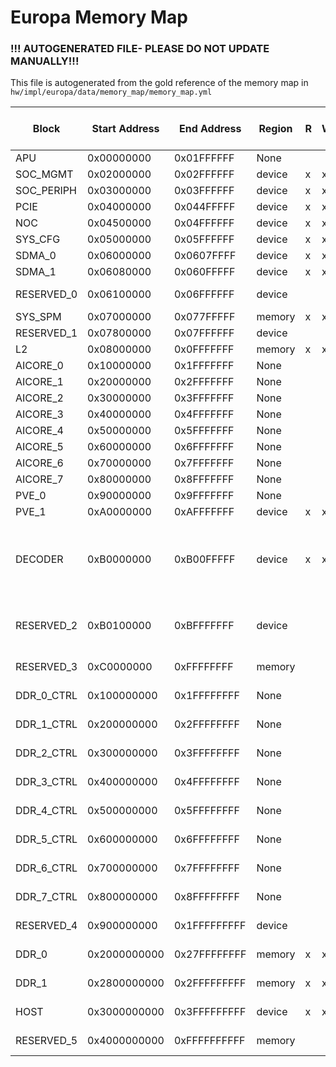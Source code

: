 
# Europa Memory Map
### !!! AUTOGENERATED FILE- PLEASE DO NOT UPDATE MANUALLY!!!
This file is autogenerated from the gold reference of the memory map in `hw/impl/europa/data/memory_map/memory_map.yml`

| Block      | Start Address | End Address   | Region | R   | W   | X   | Description        | Size      | NoC Addressing Scheme  |
|------------|---------------|---------------|--------|-----|-----|-----|--------------------|-----------|------------------------|
| APU | 0x00000000 | 0x01FFFFFF | None |  |  |  | APU | 32768 KiB | absolute |
| SOC_MGMT | 0x02000000 | 0x02FFFFFF | device | x | x |  | SOC_MGMT | 16384 KiB | absolute |
| SOC_PERIPH | 0x03000000 | 0x03FFFFFF | device | x | x |  | SOC_PERIPH | 16384 KiB | absolute |
| PCIE | 0x04000000 | 0x044FFFFF | device | x | x |  | PCIE | 5120 KiB | relative |
| NOC | 0x04500000 | 0x04FFFFFF | device | x | x |  | NOC | 11264 KiB | absolute |
| SYS_CFG | 0x05000000 | 0x05FFFFFF | device | x | x |  | SYS_CFG | 16384 KiB | relative |
| SDMA_0 | 0x06000000 | 0x0607FFFF | device | x | x |  | SDMA 0 | 512 KiB | relative |
| SDMA_1 | 0x06080000 | 0x060FFFFF | device | x | x |  | SDMA 1 | 512 KiB | relative |
| RESERVED_0 | 0x06100000 | 0x06FFFFFF | device |  |  |  | reserved for future use | 15360 KiB |  |
| SYS_SPM | 0x07000000 | 0x077FFFFF | memory | x | x | x |  | 8192 KiB | relative |
| RESERVED_1 | 0x07800000 | 0x07FFFFFF | device |  |  |  |  | 8192 KiB |  |
| L2 | 0x08000000 | 0x0FFFFFFF | memory | x | x | x |  | 131072 KiB | relative |
| AICORE_0 | 0x10000000 | 0x1FFFFFFF | None |  |  |  | AI Core 0 | 262144 KiB | absolute |
| AICORE_1 | 0x20000000 | 0x2FFFFFFF | None |  |  |  | AI Core 1 | 262144 KiB | absolute |
| AICORE_2 | 0x30000000 | 0x3FFFFFFF | None |  |  |  | AI Core 2 | 262144 KiB | absolute |
| AICORE_3 | 0x40000000 | 0x4FFFFFFF | None |  |  |  | AI Core 3 | 262144 KiB | absolute |
| AICORE_4 | 0x50000000 | 0x5FFFFFFF | None |  |  |  | AI Core 4 | 262144 KiB | absolute |
| AICORE_5 | 0x60000000 | 0x6FFFFFFF | None |  |  |  | AI Core 5 | 262144 KiB | absolute |
| AICORE_6 | 0x70000000 | 0x7FFFFFFF | None |  |  |  | AI Core 6 | 262144 KiB | absolute |
| AICORE_7 | 0x80000000 | 0x8FFFFFFF | None |  |  |  | AI Core 7 | 262144 KiB | absolute |
| PVE_0 | 0x90000000 | 0x9FFFFFFF | None |  |  |  | PVE 0 | 262144 KiB | absolute |
| PVE_1 | 0xA0000000 | 0xAFFFFFFF | device | x | x |  | PVE 1 | 262144 KiB | absolute |
| DECODER | 0xB0000000 | 0xB00FFFFF | device | x | x |  | Decoder. Internal IP address map can be found in this [link](https://axeleraai.sharepoint.com/:u:/r/sites/AXELERAAI-ResearchandDevelopment/Gedeelde%20documenten/Research%20and%20Development/hw/doc/vendors/Allegro/RTL0.5/registers/IP_Registers_map.html?csf=1&web=1&e=w34cGq) | 1024 KiB | relative |
| RESERVED_2 | 0xB0100000 | 0xBFFFFFFF | device |  |  |  | Reserved for DECODER ONLY future use | 261120 KiB |  |
| RESERVED_3 | 0xC0000000 | 0xFFFFFFFF | memory |  |  |  | Reserved for future use | 1048576 KiB |  |
| DDR_0_CTRL | 0x100000000 | 0x1FFFFFFFF | None |  |  |  |  | 4194304 KiB | relative |
| DDR_1_CTRL | 0x200000000 | 0x2FFFFFFFF | None |  |  |  |  | 4194304 KiB | relative |
| DDR_2_CTRL | 0x300000000 | 0x3FFFFFFFF | None |  |  |  |  | 4194304 KiB | relative |
| DDR_3_CTRL | 0x400000000 | 0x4FFFFFFFF | None |  |  |  |  | 4194304 KiB | relative |
| DDR_4_CTRL | 0x500000000 | 0x5FFFFFFFF | None |  |  |  |  | 4194304 KiB | relative |
| DDR_5_CTRL | 0x600000000 | 0x6FFFFFFFF | None |  |  |  |  | 4194304 KiB | relative |
| DDR_6_CTRL | 0x700000000 | 0x7FFFFFFFF | None |  |  |  |  | 4194304 KiB | relative |
| DDR_7_CTRL | 0x800000000 | 0x8FFFFFFFF | None |  |  |  |  | 4194304 KiB | relative |
| RESERVED_4 | 0x900000000 | 0x1FFFFFFFFF | device |  |  |  | Reserved for future use | 96468992 KiB |  |
| DDR_0 | 0x2000000000 | 0x27FFFFFFFF | memory | x | x | x | DDR GRAPH instances | 33554432 KiB | relative |
| DDR_1 | 0x2800000000 | 0x2FFFFFFFFF | memory | x | x | x | DDR PPP instances | 33554432 KiB | relative |
| HOST | 0x3000000000 | 0x3FFFFFFFFF | device | x | x | x |  | 67108864 KiB | absolute |
| RESERVED_5 | 0x4000000000 | 0xFFFFFFFFFF | memory |  |  |  | Reserved for future use | 805306368 KiB |  |









